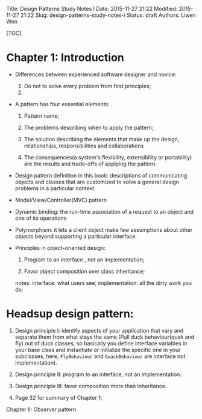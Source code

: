 Title: Design Patterns Study Notes I 
Date: 2015-11-27 21:22
Modified: 2015-11-27 21:22
Slug: design-patterns-study-notes-i
Status: draft
Authors: Liwen Wen

[TOC]

# Chapter 1: Introduction

* Differences between experienced software designer and novice:
    1. Do not to solve every problem from first principles;
    2. 

* A pattern has four essential elements:
  
   1. Pattern name;

   2. The problems describing when to apply the pattern;

   3. The solution describing the elements that make up the design, relationships, responsibilities and collaborations

   4. The consequences(a system's flexibility, extensibility or portability) are the results and trade-offs of applying the pattern. 

* Design pattern definition in this book: descriptions of communicating objects and classes that are customized to solve a general design problems in a particular context. 

* Model/View/Controller(MVC) pattern

* Dynamic binding: the run-time association of a request to an object and one of its operations

* Polymorphism: it lets a client object make few assumptions about other objects beyond supporting a particular interface. 

* Principles in object-oriented design: 

   1. Program to an interface , not an implementation;

   2. Favor object composition over class inheritance;

   notes: interface: what users see; implementation: all the dirty work you do. 

# Headsup design pattern:

1. Design principle I: identify aspects of your application that vary and separate them from what stays the same.(Pull duck behaviour(quak and fly) out of duck classes, so basically you define interface variables in your base class and instantiate or initialize the specific one in your subclasses, here, `FlyBehaviour` and `QuackBehaviour` are interface not implementation).

2. Design principle II: program to an interface, not an implementation.

3. Design principle III: favor composition more than inheritance. 

4. Page 32 for summary of Chapter 1;

Chapter II: Observer pattern
